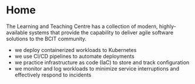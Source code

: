 # Home

The Learning and Teaching Centre has a collection of modern, highly-available systems that provide the capability to deliver agile software solutions to the BCIT community.

* we deploy containerized workloads to Kubernetes
* we use CI/CD pipelines to automate deployments
* we practice infrastructure as code (IaC) to store and track configuration
* we monitor and log workloads to minimize service interruptions and effectively respond to incidents